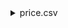 <details>
  <summary>price.csv</summary>
  
  一個excel檔案附帶數據


  ![image](https://github.com/user-attachments/assets/b9bcb79d-eadf-4141-8da3-255ec22ed6ea)


  
</details>
